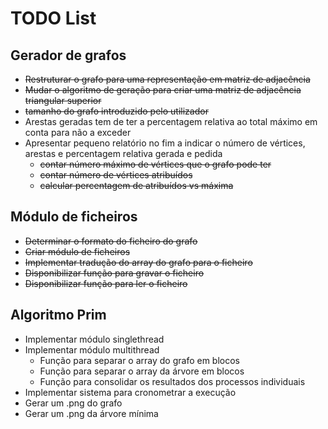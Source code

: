 # TODO List

## Gerador de grafos
* ~~Restruturar o grafo para uma representação em matriz de adjacência~~
* ~~Mudar o algoritmo de geração para criar uma matriz de adjacência triangular superior~~
* ~~tamanho do grafo introduzido pelo utilizador~~
* Arestas geradas tem de ter a percentagem relativa ao total máximo em conta para não a exceder
* Apresentar pequeno relatório no fim a indicar o número de vértices, arestas e percentagem relativa gerada e pedida
    * ~~contar número máximo de vértices que o grafo pode ter~~
    * ~~contar número de vértices atribuídos~~
    * ~~calcular percentagem de atribuídos vs máxima~~

## Módulo de ficheiros
* ~~Determinar o formato do ficheiro do grafo~~
* ~~Criar módulo de ficheiros~~
* ~~Implementar tradução do array do grafo para o ficheiro~~
* ~~Disponibilizar função para gravar o ficheiro~~
* ~~Disponibilizar função para ler o ficheiro~~

## Algoritmo Prim
* Implementar módulo singlethread
* Implementar módulo multithread
    * Função para separar o array do grafo em blocos
    * Função para separar o array da árvore em blocos
    * Função para consolidar os resultados dos processos individuais
* Implementar sistema para cronometrar a execução
* Gerar um .png do grafo
* Gerar um .png da árvore mínima
